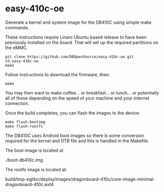 # easy-410c-oe

Generate a kernel and system image for the DB410C using
simple make commands.

These instructions require Linaro Ubuntu based release to have been
previously installed on the board. That will set up the required
partitions on the eMMC.

``` shell
git clone https://github.com/DBOpenSource/easy-410c-oe.git
cd easy-410c-oe
make 
```

Follow instructions to download the firmware, then:

```
make 
```

You may then want to make coffee... or breakfast...
or lunch... or potentially all of these depending on the speed of
your machine and your internet connection.


Once the build completes, you can flash the images to the device:

```
make flash-bootimg
make flash-rootfs
```

The DB410C uses Android boot images so there is some conversion required for the
kernel and DTB file and this is handled in the Makefile.


The boot image is located at

./boot-db410c.img


The rootfs image is located at:

build/tmp-eglibc/deploy/images/dragonboard-410c/core-image-minimal-dragonboard-410c.ext4
